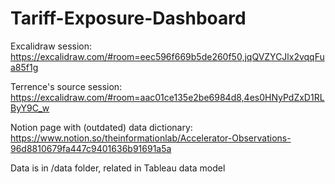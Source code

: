 # Tariff-Exposure-Dashboard

Excalidraw session: https://excalidraw.com/#room=eec596f669b5de260f50,jqQVZYCJlx2vqqFua85f1g

Terrence's source session: https://excalidraw.com/#room=aac01ce135e2be6984d8,4es0HNyPdZxD1RLByY9C_w

Notion page with (outdated) data dictionary: https://www.notion.so/theinformationlab/Accelerator-Observations-96d8810679fa447c9401636b91691a5a

Data is in /data folder, related in Tableau data model